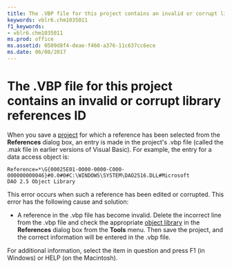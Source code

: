 ```yaml
---
title: The .VBP file for this project contains an invalid or corrupt library references ID
keywords: vblr6.chm1035011
f1_keywords:
- vblr6.chm1035011
ms.prod: office
ms.assetid: 0509d8f4-deae-f460-a376-11c637cc6ece
ms.date: 06/08/2017
---
```



# The .VBP file for this project contains an invalid or corrupt library references ID

When you save a [project](../../Glossary/vbe-glossary.md#project) for which a reference has been selected from the **References** dialog box, an entry is made in the project's .vbp file (called the .mak file in earlier versions of Visual Basic). For example, the entry for a data access object is:


```text
Reference=*\G{00025E01-0000-0000-C000-000000000046}#0.0#0#C:\WINDOWS\SYSTEM\DAO2516.DLL#Microsoft 
DAO 2.5 Object Library 

```


This error occurs when such a reference has been edited or corrupted. This error has the following cause and solution:



- A reference in the .vbp file has become invalid. Delete the incorrect line from the .vbp file and check the appropriate [object library](../../Glossary/vbe-glossary.md#object-library) in the **References** dialog box from the **Tools** menu. Then save the project, and the correct information will be entered in the .vbp file.
    

For additional information, select the item in question and press F1 (in Windows) or HELP (on the Macintosh).

